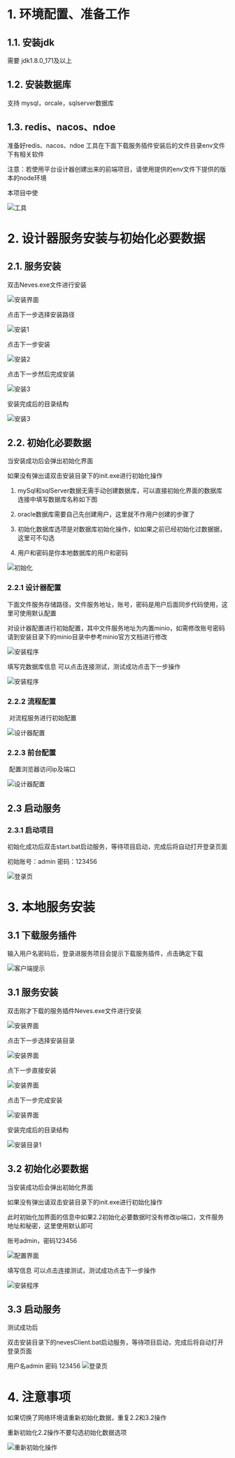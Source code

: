 # 1. 环境配置、准备工作

## 1.1. 安装jdk

​需要 jdk1.8.0_171及以上

## 1.2. 安装数据库 

​支持 mysql，orcale，sqlserver数据库

## 1.3. redis、nacos、ndoe

准备好redis、nacos、ndoe 工具在下面下载服务插件安装后的文件目录env文件下有相关软件

注意：若使用平台设计器创建出来的前端项目，请使用提供的env文件下提供的版本的node环境

本项目中使

![工具](./images/install/工具.png)


# 2. 设计器服务安装与初始化必要数据

## 2.1. 服务安装

​双击Neves.exe文件进行安装

![安装界面](./images/install/server/1.png)

点击下一步选择安装路径

![安装1](./images/install/server/install1.png)

点击下一步安装

![安装2](./images/install/server/install2.png)

点击下一步然后完成安装

![安装3](./images/install/server/install3.png)

安装完成后的目录结构

![安装3](./images/install/安装目录.png)

## 2.2. 初始化必要数据

​当安装成功后会弹出初始化界面

如果没有弹出请双击安装目录下的init.exe进行初始化操作

1. mySql和sqlServer数据无需手动创建数据库，可以直接初始化界面的数据库连接中填写数据库名称如下图

2. oracle数据库需要自己先创建用户，这里就不作用户创建的步骤了

3. 初始化数据库选项是对数据库初始化操作，如如果之前已经初始化过数据据，这里可不勾选

4. 用户和密码是你本地数据库的用户和密码    

![初始化](./images/install/server/初始化.png)



### 2.2.1 设计器配置

下面文件服务存储路径，文件服务地址，账号，密码是用户后面同步代码使用，这里可使用默认配置

对设计器配置进行初始配置，其中文件服务地址为内置minio，如需修改账号密码请到安装目录下的minio目录中参考minio官方文档进行修改

![安装程序](./images/install/server/5.png)  

填写完数据库信息 可以点击连接测试，测试成功点击下一步操作

![安装程序](./images/install/server/连接测试.png)  


### 2.2.2 流程配置

​ 对流程服务进行初始配置

![设计器配置](./images/install/server/6.png)

### 2.2.3 前台配置

​ 配置浏览器访问ip及端口

![设计器配置](./images/install/server/7.png)

## 2.3 启动服务

### 2.3.1 启动项目

初始化成功后​双击start.bat启动服务，等待项目启动，完成后将自动打开登录页面

​初始账号：admin  密码：123456

![登录页](./images/web/login.png)




# 3. 本地服务安装

## 3.1 下载服务插件

输入用户名密码后，登录进服务项目会提示下载服务插件，点击确定下载

![客户端提示](./images/install/server/客户端提示.png)

## 3.1 服务安装

​双击刚才下载的服务插件Neves.exe文件进行安装

![安装界面](./images/install/client/1.png)

点击下一步选择安装目录

![安装界面](./images/install/client/安装客户端1.png)

点下一步直接安装

![安装界面](./images/install/client/安装客户端2.png)

点击下一步完成安装

![安装界面](./images/install/client/安装客户端完成.png)

安装完成后的目录结构

![安装目录1](./images/install/安装目录1.png)


## 3.2 初始化必要数据

​​当安装成功后会弹出初始化界面

如果没有弹出请双击安装目录下的init.exe进行初始化操作

此时初始化加界面的信息中如果2.2初始化必要数据时没有修改ip端口，文件服务地址和秘密，这里使用默认即可

账号admin，密码123456

​![配置界面](./images/install/client/3.png)

填写信息 可以点击连接测试，测试成功点击下一步操作

![安装程序](./images/install/server/连接测试.png)  

## 3.3  启动服务

测试成功后

​双击安装目录下的nevesClient.bat启动服务，等待项目启动，完成后将自动打开登录页面

用户名admin  密码 123456
![登录页](./images/web/login.png)

# 4. 注意事项

如果切换了网络环境请重新初始化数据，重复2.2和3.2操作

重新初始化2.2操作不要勾选初始化数据选项

![重新初始化操作](./images/install/server/重新初始化操作.png)